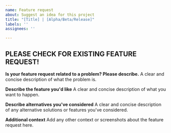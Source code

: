 ```yaml
---
name: Feature request
about: Suggest an idea for this project
title: "[Title] | [Alpha/Beta/Release]"
labels: ''
assignees: ''

---
```


## PLEASE CHECK FOR EXISTING FEATURE REQUEST!

**Is your feature request related to a problem? Please describe.**
A clear and concise description of what the problem is.

**Describe the feature you'd like**
A clear and concise description of what you want to happen.

**Describe alternatives you've considered**
A clear and concise description of any alternative solutions or features you've considered.

**Additional context**
Add any other context or screenshots about the feature request here.
